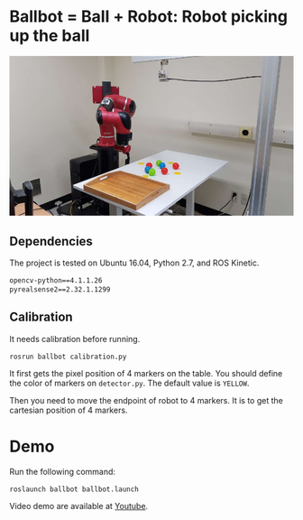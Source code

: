# Ballbot = Ball + Robot: Robot picking up the ball

![img](image/img2.jpg)

## Dependencies

The project is tested on Ubuntu 16.04, Python 2.7, and ROS Kinetic.

```
opencv-python==4.1.1.26
pyrealsense2==2.32.1.1299
```

## Calibration

It needs calibration before running. 

```
rosrun ballbot calibration.py
```

It first gets the pixel position of 4 markers on the table. You should define the color of markers on ```detector.py```. The default value is ```YELLOW```.

Then you need to move the endpoint of robot to 4 markers. It is to get the cartesian position of 4 markers.

# Demo

Run the following command:

```
roslaunch ballbot ballbot.launch
```

Video demo are available at [Youtube](https://www.youtube.com/watch?v=42_p_2_yxcc).



